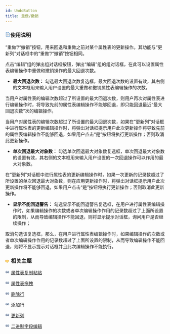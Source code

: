 ```yaml
---
id: UndoButton
title: 重做/撤销
---
```

### ![](../../img/read.gif)使用说明

“重做”/“撤销”按钮，用来回退和重做之前对某个属性表的更新操作。其功能与“更新列”对话框中的“重做”/“撤销”按钮相同。

点击“编辑”组的弹出组对话框按钮，弹出“编辑”组的组对话框，在此可以设置属性表编辑操作中重做和撤销操作的最大回退次数。

  
  * **最大回退次数：** 勾选最大回退次数复选框，最大回退次数的设置有效，其右侧的文本框用来输入用户设置的最大重做和撤销属性表编辑操作的次数。 

当用户对属性表的编辑次数超过了所设置的最大回退次数，则用户再次对属性表进行编辑操作时，将导致先前的属性表编辑操作不能够回退，即只能回退最近“最大回退次数”次的编辑操作。

当用户对属性表的编辑次数超过了所设置的最大回退次数，如果在“更新列”对话框中进行属性表的更新编辑操作时，将弹出对话框提示用户此次更新操作将导致先前的属性表编辑操作不能够回退，如果用户点击“是”按钮将执行更新操作；否则取消此更新操作。

  * **单次回退最大对象数：** 勾选单次回退最大对象数复选框，单次回退最大对象数的设置有效，其右侧的文本框用来输入用户设置的一次回退操作可以作用的最大对象数。 

在“更新列”对话框中进行属性表的更新编辑操作时，如果一次更新的记录数超过了所设置的单次回退最大对象数，则在应用更新操作时，将弹出对话框提示用户此次更新操作将不能够回退，如果用户点击“是”按钮将执行更新操作；否则取消此更新操作。

  * **显示不能回退警告：** 勾选显示不能回退警告复选框，在用户进行属性表编辑操作时，如果编辑操作的次数或者单次编辑操作作用的记录数超过了上面所设置的限制，从而导致编辑操作不能回退，则将显示提示对话框，询问用户是否继续操作； 

取消勾选该复选框，那么，在用户进行属性表编辑操作时，如果编辑操作的次数或者单次编辑操作作用的记录数超过了上面所设置的限制，从而导致编辑操作不能回退，则将不显示提示对话框并且此次编辑操作不能执行。

### ![](../../img/seealso.png) 相关主题

![](../../img/smalltitle.png)  [属性表复制粘贴](CopyAndPaste.htm)

![](../../img/smalltitle.png) [属性表拖拽](DragTabular.htm)

![](../../img/smalltitle.png)  [删除行](DeleteRecordsButton.htm)

![](../../img/smalltitle.png)  [添加行](AddRecordsButton.htm)

![](../../img/smalltitle.png)  [更新列](UpdateButton.htm)

![](../../img/smalltitle.png) [二进制字段编辑](BinaryEdit.htm)

  




